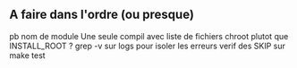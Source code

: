 ## A faire dans l'ordre (ou presque)

pb nom de module
Une seule compil avec liste de fichiers
chroot plutot que INSTALL_ROOT ?
grep -v sur logs pour isoler les erreurs
verif des SKIP sur make test
